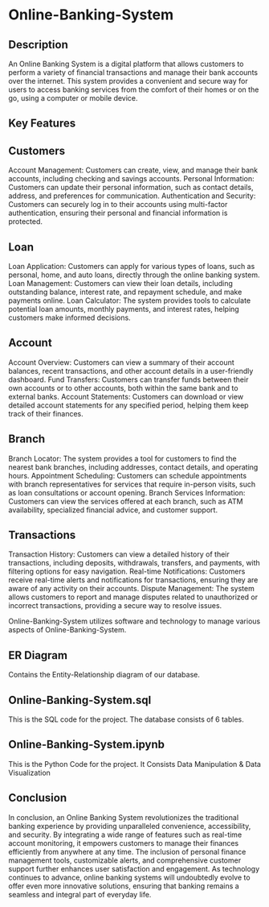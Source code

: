 # Online-Banking-System

## Description

An Online Banking System is a digital platform that allows customers to perform a variety of financial transactions and manage their bank accounts over the internet. This system provides a convenient and secure way for users to access banking services from the comfort of their homes or on the go, using a computer or mobile device.

## Key Features

## Customers
Account Management: Customers can create, view, and manage their bank accounts, including checking and savings accounts.
Personal Information: Customers can update their personal information, such as contact details, address, and preferences for communication.
Authentication and Security: Customers can securely log in to their accounts using multi-factor authentication, ensuring their personal and financial information is protected.
## Loan
Loan Application: Customers can apply for various types of loans, such as personal, home, and auto loans, directly through the online banking system.
Loan Management: Customers can view their loan details, including outstanding balance, interest rate, and repayment schedule, and make payments online.
Loan Calculator: The system provides tools to calculate potential loan amounts, monthly payments, and interest rates, helping customers make informed decisions.
## Account
Account Overview: Customers can view a summary of their account balances, recent transactions, and other account details in a user-friendly dashboard.
Fund Transfers: Customers can transfer funds between their own accounts or to other accounts, both within the same bank and to external banks.
Account Statements: Customers can download or view detailed account statements for any specified period, helping them keep track of their finances.
## Branch
Branch Locator: The system provides a tool for customers to find the nearest bank branches, including addresses, contact details, and operating hours.
Appointment Scheduling: Customers can schedule appointments with branch representatives for services that require in-person visits, such as loan consultations or account opening.
Branch Services Information: Customers can view the services offered at each branch, such as ATM availability, specialized financial advice, and customer support.
## Transactions
Transaction History: Customers can view a detailed history of their transactions, including deposits, withdrawals, transfers, and payments, with filtering options for easy navigation.
Real-time Notifications: Customers receive real-time alerts and notifications for transactions, ensuring they are aware of any activity on their accounts.
Dispute Management: The system allows customers to report and manage disputes related to unauthorized or incorrect transactions, providing a secure way to resolve issues.

Online-Banking-System utilizes software and technology to manage various aspects of Online-Banking-System.


## ER Diagram

Contains the Entity-Relationship diagram of our database.

## Online-Banking-System.sql

This is the SQL code for the project. The database consists of 6 tables.

## Online-Banking-System.ipynb

This is the Python Code for the project. It Consists Data Manipulation & Data Visualization

## Conclusion

In conclusion, an Online Banking System revolutionizes the traditional banking experience by providing unparalleled convenience, accessibility, and security. By integrating a wide range of features such as real-time account monitoring, it empowers customers to manage their finances efficiently from anywhere at any time. The inclusion of personal finance management tools, customizable alerts, and comprehensive customer support further enhances user satisfaction and engagement. As technology continues to advance, online banking systems will undoubtedly evolve to offer even more innovative solutions, ensuring that banking remains a seamless and integral part of everyday life.
